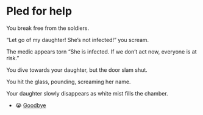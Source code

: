 # Pled for help

You break free from the soldiers.

“Let go of my daughter! She’s not infected!” you scream.

The medic appears torn
“She is infected. If we don’t act now, everyone is at risk.”

You dive towards your daughter, but the door slam shut.

You hit the glass, pounding, screaming her name.

Your daughter slowly disappears as white mist fills the chamber.


- 😭 [Goodbye](./scene10A.md)
